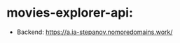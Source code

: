 # movies-explorer-api:
- Backend: https://a.ia-stepanov.nomoredomains.work/
<!-- - Frontend: https://ia-stepanov.nomoredomains.work/

IP: 84.201.166.28 -->
